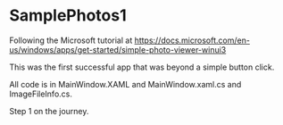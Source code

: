 # SamplePhotos1

Following the Microsoft tutorial at https://docs.microsoft.com/en-us/windows/apps/get-started/simple-photo-viewer-winui3

This was the first successful app that was beyond a simple button click.

All code is in MainWindow.XAML and MainWindow.xaml.cs and ImageFileInfo.cs.

Step 1 on the journey.

